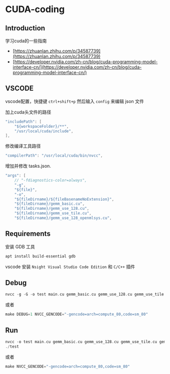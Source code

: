 # CUDA-coding

## Introduction

学习cuda的一些指南

- [https://zhuanlan.zhihu.com/p/34587739](https://zhuanlan.zhihu.com/p/34587739)
- [https://developer.nvidia.com/zh-cn/blog/cuda-programming-model-interface-cn/](https://developer.nvidia.com/zh-cn/blog/cuda-programming-model-interface-cn/)

## VSCODE

vscode配置，快捷键 `ctrl+shift+p` 然后输入 `config` 来编辑 json 文件

加上cuda头文件的路径

```c
"includePath": [
    "${workspaceFolder}/**",
    "/usr/local/cuda/include",
],
```

修改编译工具路径

```c
"compilerPath": "/usr/local/cuda/bin/nvcc",
```

增加并修改 tasks.json.

```c
"args": [
    // "-fdiagnostics-color=always",
    "-g",
    "${file}",
    "-o",
    "${fileDirname}/${fileBasenameNoExtension}",
    "${fileDirname}/gemm_basic.cu",
    "${fileDirname}/gemm_use_128.cu",
    "${fileDirname}/gemm_use_tile.cu",
    "${fileDirname}/gemm_use_128_openmlsys.cu",
```

## Requirements

安装 GDB 工具

```c
apt install build-essential gdb
```

vscode 安装 `Nsight Visual Studio Code Edition` 和 `C/C++` 插件

## Debug

```c
nvcc -g -G -o test main.cu gemm_basic.cu gemm_use_128.cu gemm_use_tile.cu gemm_use_128_openmlsys.cu
```

或者

```c
make DEBUG=1 NVCC_GENCODE="-gencode=arch=compute_80,code=sm_80"
```

## Run

```c
nvcc -o test main.cu gemm_basic.cu gemm_use_128.cu gemm_use_tile.cu gemm_use_128_openmlsys.cu
./test
```

或者

```c
make NVCC_GENCODE="-gencode=arch=compute_80,code=sm_80"
```
